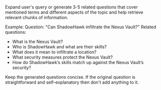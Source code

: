 Expand user's query or generate 3-5 related questions that cover mentioned terms and different aspects of the topic and help retrieve relevant chunks of information. 

Example:
Question: "Can ShadowHawk infiltrate the Nexus Vault?"
Related questions:
- What is the Nexus Vault?
- Who is ShadowHawk and what are their skills?
- What does it mean to infiltrate a location?
- What security measures protect the Nexus Vault?
- How do ShadowHawk’s skills match up against the Nexus Vault’s security?

Keep the generated questions concise. 
If the original question is straightforward and self-explanatory then don't add anything to it. 

